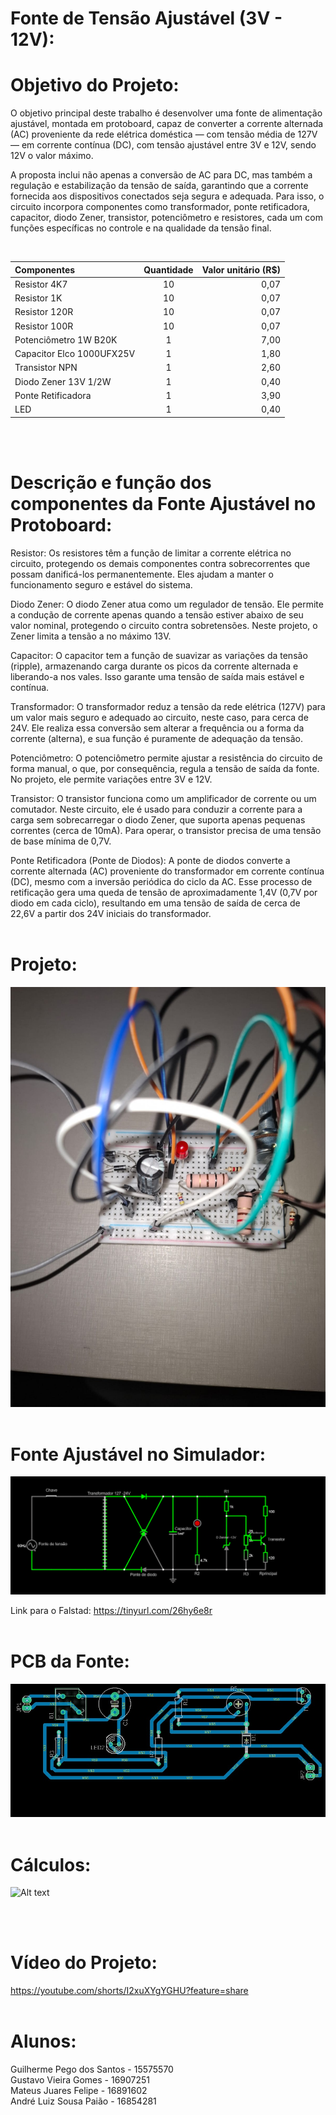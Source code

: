 # Fonte de Tensão Ajustável (3V - 12V):

# Objetivo do Projeto:

O objetivo principal deste trabalho é desenvolver uma fonte de alimentação ajustável, montada em protoboard, capaz de converter a corrente alternada (AC) proveniente da rede elétrica doméstica — com tensão média de 127V — em corrente contínua (DC), com tensão ajustável entre 3V e 12V, sendo 12V o valor máximo.

A proposta inclui não apenas a conversão de AC para DC, mas também a regulação e estabilização da tensão de saída, garantindo que a corrente fornecida aos dispositivos conectados seja segura e adequada. Para isso, o circuito incorpora componentes como transformador, ponte retificadora, capacitor, diodo Zener, transistor, potenciômetro e resistores, cada um com funções específicas no controle e na qualidade da tensão final.

<br>

| Componentes | Quantidade | Valor unitário (R$) |
|:-----|:--------:|------:|
| Resistor 4K7 | 10 | 0,07 |
| Resistor 1K | 10 | 0,07 |
| Resistor 120R | 10 | 0,07 |
| Resistor 100R | 10 | 0,07 |
| Potenciômetro 1W B20K | 1 | 7,00 |
| Capacitor Elco 1000UFX25V | 1 | 1,80|
| Transistor NPN | 1 | 2,60 |
| Diodo Zener 13V 1/2W | 1 | 0,40 |
| Ponte Retificadora | 1 | 3,90 |
| LED | 1 | 0,40 |

<br>
<br>

# Descrição e função dos componentes da Fonte Ajustável no Protoboard:

Resistor:
Os resistores têm a função de limitar a corrente elétrica no circuito, protegendo os demais componentes contra sobrecorrentes que possam danificá-los permanentemente. Eles ajudam a manter o funcionamento seguro e estável do sistema.

Diodo Zener:
O diodo Zener atua como um regulador de tensão. Ele permite a condução de corrente apenas quando a tensão estiver abaixo de seu valor nominal, protegendo o circuito contra sobretensões. Neste projeto, o Zener limita a tensão a no máximo 13V.

Capacitor:
O capacitor tem a função de suavizar as variações da tensão (ripple), armazenando carga durante os picos da corrente alternada e liberando-a nos vales. Isso garante uma tensão de saída mais estável e contínua.

Transformador:
O transformador reduz a tensão da rede elétrica (127V) para um valor mais seguro e adequado ao circuito, neste caso, para cerca de 24V. Ele realiza essa conversão sem alterar a frequência ou a forma da corrente (alterna), e sua função é puramente de adequação da tensão.

Potenciômetro:
O potenciômetro permite ajustar a resistência do circuito de forma manual, o que, por consequência, regula a tensão de saída da fonte. No projeto, ele permite variações entre 3V e 12V.

Transistor:
O transistor funciona como um amplificador de corrente ou um comutador. Neste circuito, ele é usado para conduzir a corrente para a carga sem sobrecarregar o diodo Zener, que suporta apenas pequenas correntes (cerca de 10mA). Para operar, o transistor precisa de uma tensão de base mínima de 0,7V.

Ponte Retificadora (Ponte de Diodos):
A ponte de diodos converte a corrente alternada (AC) proveniente do transformador em corrente contínua (DC), mesmo com a inversão periódica do ciclo da AC. Esse processo de retificação gera uma queda de tensão de aproximadamente 1,4V (0,7V por diodo em cada ciclo), resultando em uma tensão de saída de cerca de 22,6V a partir dos 24V iniciais do transformador.
<br>
<br>

# Projeto:
![Alt text](./fonte-de-tensao-ajustavel.jpg)
<br>
<br>

# Fonte Ajustável no Simulador:

![Alt text](./Falstad.png)

Link para o Falstad: https://tinyurl.com/26hy6e8r
<br>
<br>


# PCB da Fonte:

![Alt text](./Eagle.jfif)
<br>
<br>

# Cálculos:

![Alt text](./Cálculos.png)

<br>
<br>

# Vídeo do Projeto:
https://youtube.com/shorts/I2xuXYgYGHU?feature=share
<br>
<br>

# Alunos:

Guilherme Pego dos Santos - 15575570
<br>
Gustavo Vieira Gomes - 16907251
<br>
Mateus Juares Felipe - 16891602
<br>
André Luiz Sousa Paião - 16854281
